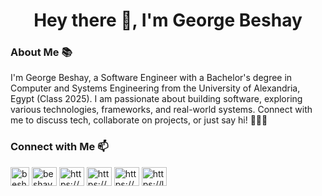 <h1 align="center">Hey there 👋, I'm George Beshay</h1>

### About Me 📚
I'm George Beshay, a Software Engineer with a Bachelor's degree in Computer and Systems Engineering from the University of Alexandria, Egypt (Class 2025). I am passionate about building software, exploring various technologies, frameworks, and real-world systems. Connect with me to discuss tech, collaborate on projects, or just say hi! 👨‍💻✨

<h3 align="left">Connect with Me 📫</h3>

<p align="left">

  <a href="mailto:georgebeshay101@gmail.com" target="blank"><img align="center" src="https://i.ibb.co/Zg039Nt/icons8-gmail-480.png" alt="beshay10george" height="30" width="30" /></a>
  <a href="https://twitter.com/beshay10george" target="blank"><img align="center" src="https://raw.githubusercontent.com/rahuldkjain/github-profile-readme-generator/master/src/images/icons/Social/twitter.svg" alt="beshay10george" height="30" width="40" /></a>
  <a href="https://www.linkedin.com/in/gswb/" target="blank"><img align="center" src="https://raw.githubusercontent.com/rahuldkjain/github-profile-readme-generator/master/src/images/icons/Social/linked-in-alt.svg" alt="https://www.linkedin.com/in/gswb/" height="30" width="40" /></a>
  <a href="https://www.hackerrank.com/georgebeshay101" target="blank"><img align="center" src="https://raw.githubusercontent.com/rahuldkjain/github-profile-readme-generator/master/src/images/icons/Social/hackerrank.svg" alt="https://www.hackerrank.com/georgebeshay101" height="30" width="40" /></a>
  <a href="https://codeforces.com/profile/georgebeshay" target="blank"><img align="center" src="https://raw.githubusercontent.com/rahuldkjain/github-profile-readme-generator/master/src/images/icons/Social/codeforces.svg" alt="https://codeforces.com/profile/georgebeshay" height="30" width="40" /></a>
  <a href="https://leetcode.com/George_Beshay/" target="blank"><img align="center" src="https://raw.githubusercontent.com/rahuldkjain/github-profile-readme-generator/master/src/images/icons/Social/leet-code.svg" alt="https://leetcode.com/George_Beshay/" height="30" width="40" /></a>

</p>
